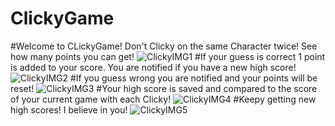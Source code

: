# ClickyGame

#Welcome to CLickyGame! Don't Clicky on the same Character twice! See how many points you can get!
![ClickyIMG1](https://github.com/Balynn077/ClickyGame/blob/master/public/images/readme1.png)
#If your guess is correct 1 point is added to your score. You are notified if you have a new high score!
![ClickyIMG2](https://github.com/Balynn077/ClickyGame/blob/master/public/images/readme2.png)
#If you guess wrong you are notified and your points will be reset!
![ClickyIMG3](https://github.com/Balynn077/ClickyGame/blob/master/public/images/readme3.png)
#Your high score is saved and compared to the score of your current game with each Clicky!
![ClickyIMG4](https://github.com/Balynn077/ClickyGame/blob/master/public/images/readme4.png)
#Keepy getting new high scores! I believe in you!
![ClickyIMG5](https://github.com/Balynn077/ClickyGame/blob/master/public/images/readme5.png)
